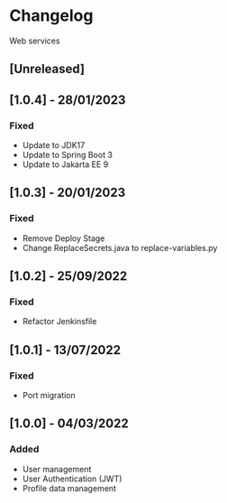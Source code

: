 # Changelog
Web services

## [Unreleased]

## [1.0.4] - 28/01/2023
### Fixed
- Update to JDK17
- Update to Spring Boot 3
- Update to Jakarta EE 9

## [1.0.3] - 20/01/2023
### Fixed
- Remove Deploy Stage
- Change ReplaceSecrets.java to replace-variables.py

## [1.0.2] - 25/09/2022
### Fixed
- Refactor Jenkinsfile

## [1.0.1] - 13/07/2022
### Fixed
- Port migration

## [1.0.0] - 04/03/2022
### Added
- User management
- User Authentication (JWT)
- Profile data management